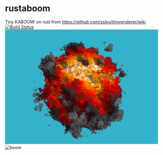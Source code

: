 # rustaboom
Tiny KABOOM! on rust from https://github.com/ssloy/tinyrenderer/wiki
[![Build Status](https://travis-ci.com/disDeal/parser.svg?branch=master)](https://travis-ci.com/disDeal/parser)
![boom](./out_r.png)
![boom](./boom3.gif)
